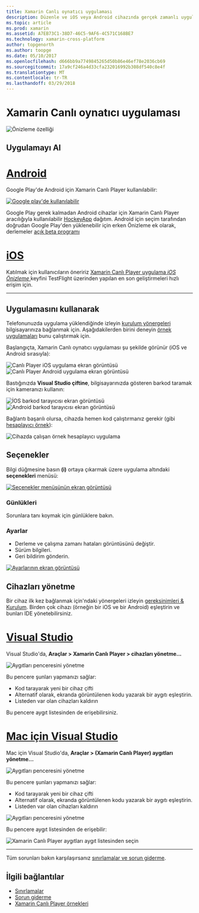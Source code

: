 ```yaml
---
title: Xamarin Canlı oynatıcı uygulaması
description: Düzenle ve iOS veya Android cihazında gerçek zamanlı uygulamaları test etme
ms.topic: article
ms.prod: xamarin
ms.assetid: A7EB73C1-38D7-46C5-9AF6-4C571C168BE7
ms.technology: xamarin-cross-platform
author: topgenorth
ms.author: toopge
ms.date: 05/10/2017
ms.openlocfilehash: d666bb9a7749845265d50b86e46ef78e2036cb69
ms.sourcegitcommit: 17a9cf246a4d33cfa232016992b308df540c8e4f
ms.translationtype: MT
ms.contentlocale: tr-TR
ms.lasthandoff: 03/29/2018
---
```

# <a name="xamarin-live-player-app"></a>Xamarin Canlı oynatıcı uygulaması

![Önizleme özelliği](~/media/shared/preview.png)

## <a name="get-the-app"></a>Uygulamayı Al

# <a name="androidtabandroid"></a>[Android](#tab/android)

Google Play'de Android için Xamarin Canlı Player kullanılabilir:

[ ![Google play'de kullanılabilir](images/google-play-badge.png)](https://play.google.com/store/apps/details?id=com.xamarin.live)

Google Play gerek kalmadan Android cihazlar için Xamarin Canlı Player aracılığıyla kullanılabilir [HockeyApp](https://aka.ms/xlp-hockeyapp) dağıtım. Android için seçim tarafından doğrudan Google Play'den yüklenebilir için erken Önizleme ek olarak, derlemeler [açık beta programı](https://play.google.com/apps/testing/com.xamarin.live)

# <a name="iostabios"></a>[iOS](#tab/ios)

Katılmak için kullanıcıların öneririz [Xamarin Canlı Player uygulama _iOS Önizleme_ ](https://aka.ms/liveplayeralpha) keyfini TestFlight üzerinden yapılan en son geliştirmeleri hızlı erişim için.

-----

## <a name="using-the-app"></a>Uygulamasını kullanarak

Telefonunuzda uygulama yüklendiğinde izleyin [kurulum yönergeleri](~/tools/live-player/install.md) bilgisayarınıza bağlanmak için. Aşağıdakilerden birini deneyin [örnek uygulamaları](~/tools/live-player/samples.md) bunu çalıştırmak için.

Başlangıçta, Xamarin Canlı oynatıcı uygulaması şu şekilde görünür (iOS ve Android sırasıyla):

![Canlı Player iOS uygulama ekran görüntüsü](player-images/app-iphone-sml.png) ![Canlı Player Android uygulama ekran görüntüsü](player-images/app-android-sml.png)

Bastığınızda **Visual Studio çiftine**, bilgisayarınızda gösteren barkod taramak için kameranızı kullanın:

![İOS barkod tarayıcısı ekran görüntüsü](player-images/scan-iphone-sml.png) ![Android barkod tarayıcısı ekran görüntüsü](player-images/scan-android-sml.png)

Bağlantı başarılı olursa, cihazda hemen kod çalıştırmanız gerekir (gibi [hesaplayıcı örnek](https://developer.xamarin.com/samples/mobile/LivePlayer/BasicCalculator)):

![Cihazda çalışan örnek hesaplayıcı uygulama](player-images/basic-calculator-iphone-sml.png)

## <a name="options"></a>Seçenekler

Bilgi düğmesine basın **(i)** ortaya çıkarmak üzere uygulama altındaki **seçenekleri** menüsü:

[ ![Seçenekler menüsünün ekran görüntüsü](player-images/options-sml.png)](player-images/options.png#lightbox)

### <a name="logs"></a>Günlükleri

Sorunlara tanı koymak için günlüklere bakın.

### <a name="settings"></a>Ayarlar

* Derleme ve çalışma zamanı hataları görüntüsünü değiştir.
* Sürüm bilgileri.
* Geri bildirim gönderin.

[ ![Ayarlarının ekran görüntüsü](player-images/settings-sml.png)](player-images/settings.png#lightbox)

## <a name="managing-devices"></a>Cihazları yönetme

Bir cihaz ilk kez bağlanmak için'ndaki yönergeleri izleyin [gereksinimleri & Kurulum](~/tools/live-player/install.md). Birden çok cihazı (örneğin bir iOS ve bir Android) eşleştirin ve bunları IDE yönetebilirsiniz.

# <a name="visual-studiotabwindows"></a>[Visual Studio](#tab/windows)

Visual Studio'da, **Araçlar > Xamarin Canlı Player > cihazları yönetme...**

![Aygıtları penceresini yönetme](player-images/manage-tools-menu-vs.png)

Bu pencere şunları yapmanızı sağlar:

- Kod tarayarak yeni bir cihaz çifti
- Alternatif olarak, ekranda görüntülenen kodu yazarak bir aygıtı eşleştirin.
- Listeden var olan cihazları kaldırın

Bu pencere aygıt listesinden de erişebilirsiniz.

# <a name="visual-studio-for-mactabmacos"></a>[Mac için Visual Studio](#tab/macos)

Mac için Visual Studio'da, **Araçlar > (Xamarin Canlı Player) aygıtları yönetme...**

![Aygıtları penceresini yönetme](player-images/manage-tools-menu.png)

Bu pencere şunları yapmanızı sağlar:

- Kod tarayarak yeni bir cihaz çifti
- Alternatif olarak, ekranda görüntülenen kodu yazarak bir aygıtı eşleştirin.
- Listeden var olan cihazları kaldırın

![Aygıtları penceresini yönetme](player-images/manage.png)

Bu pencere aygıt listesinden de erişebilir:

![Xamarin Canlı Player aygıtları aygıt listesinden seçin](player-images/manage-device-menu.png)

-----

Tüm sorunları bakın karşılaşırsanız [sınırlamalar ve sorun giderme](~/tools/live-player/troubleshooting.md).


## <a name="related-links"></a>İlgili bağlantılar

- [Sınırlamalar](~/tools/live-player/limitations.md)
- [Sorun giderme](~/tools/live-player/troubleshooting.md)
- [Xamarin Canlı Player örnekleri](~/tools/livehttps://developer.xamarin.com/samples.md)
